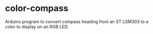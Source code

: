 color-compass
=============

Arduino program to convert compass heading from an ST LSM303 to a color to display on an RGB LED.
